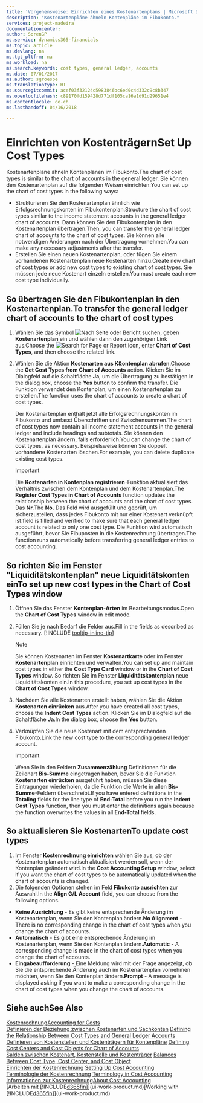 ```yaml
---
title: 'Vorgehensweise: Einrichten eines Kostenartenplans | Microsoft Docs'
description: "Kostenartenpläne ähneln Kontenpläne im Fibukonto."
services: project-madeira
documentationcenter: 
author: SorenGP
ms.service: dynamics365-financials
ms.topic: article
ms.devlang: na
ms.tgt_pltfrm: na
ms.workload: na
ms.search.keywords: cost types, general ledger, accounts
ms.date: 07/01/2017
ms.author: sgroespe
ms.translationtype: HT
ms.sourcegitcommit: acef03f32124c5983846bc6ed0c4d332c9c8b347
ms.openlocfilehash: c89170fd159428d771df105ca16a1d91d29651e4
ms.contentlocale: de-ch
ms.lasthandoff: 04/16/2018

---
```

# <a name="set-up-cost-types"></a><span data-ttu-id="7acc0-103">Einrichten von Kostenträgern</span><span class="sxs-lookup"><span data-stu-id="7acc0-103">Set Up Cost Types</span></span>
<span data-ttu-id="7acc0-104">Kostenartenpläne ähneln Kontenplänen im Fibukonto.</span><span class="sxs-lookup"><span data-stu-id="7acc0-104">The chart of cost types is similar to the chart of accounts in the general ledger.</span></span> <span data-ttu-id="7acc0-105">Sie können den Kostenartenplan auf die folgenden Weisen einrichten:</span><span class="sxs-lookup"><span data-stu-id="7acc0-105">You can set up the chart of cost types in the following ways:</span></span>  

-   <span data-ttu-id="7acc0-106">Strukturieren Sie den Kostenartenplan ähnlich wie Erfolgsrechnungskonten im Fibukontenplan.</span><span class="sxs-lookup"><span data-stu-id="7acc0-106">Structure the chart of cost types similar to the income statement accounts in the general ledger chart of accounts.</span></span> <span data-ttu-id="7acc0-107">Dann können Sie den Fibukontenplan in den Kostenartenplan übertragen.</span><span class="sxs-lookup"><span data-stu-id="7acc0-107">Then, you can transfer the general ledger chart of accounts to the chart of cost types.</span></span> <span data-ttu-id="7acc0-108">Sie können alle notwendigen Änderungen nach der Übertragung vornehmen.</span><span class="sxs-lookup"><span data-stu-id="7acc0-108">You can make any necessary adjustments after the transfer.</span></span>  
-   <span data-ttu-id="7acc0-109">Erstellen Sie einen neuen Kostenartenplan, oder fügen Sie einem vorhandenen Kostenartenplan neue Kostenarten hinzu.</span><span class="sxs-lookup"><span data-stu-id="7acc0-109">Create new chart of cost types or add new cost types to existing chart of cost types.</span></span> <span data-ttu-id="7acc0-110">Sie müssen jede neue Kostenart einzeln erstellen.</span><span class="sxs-lookup"><span data-stu-id="7acc0-110">You must create each new cost type individually.</span></span>  

## <a name="to-transfer-the-general-ledger-chart-of-accounts-to-the-chart-of-cost-types"></a><span data-ttu-id="7acc0-111">So übertragen Sie den Fibukontenplan in den Kostenartenplan.</span><span class="sxs-lookup"><span data-stu-id="7acc0-111">To transfer the general ledger chart of accounts to the chart of cost types</span></span>  
1.  <span data-ttu-id="7acc0-112">Wählen Sie das Symbol ![Nach Seite oder Bericht suchen](media/ui-search/search_small.png "Symbol Nach Seite oder Bericht suchen"), geben **Kostenartenplan** ein und wählen dann den zugehörigen Link aus.</span><span class="sxs-lookup"><span data-stu-id="7acc0-112">Choose the ![Search for Page or Report](media/ui-search/search_small.png "Search for Page or Report icon") icon, enter **Chart of Cost Types**, and then choose the related link.</span></span>  
2.  <span data-ttu-id="7acc0-113">Wählen Sie die Aktion **Kostenarten aus K&ontenplan abrufen**.</span><span class="sxs-lookup"><span data-stu-id="7acc0-113">Choose the **Get Cost Types from Chart of Accounts** action.</span></span> <span data-ttu-id="7acc0-114">Klicken Sie im Dialogfeld auf die Schaltfläche **Ja**, um die Übertragung zu bestätigen.</span><span class="sxs-lookup"><span data-stu-id="7acc0-114">In the dialog box, choose the **Yes** button to confirm the transfer.</span></span> <span data-ttu-id="7acc0-115">Die Funktion verwendet den Kontenplan, um einen Kostenartenplan zu erstellen.</span><span class="sxs-lookup"><span data-stu-id="7acc0-115">The function uses the chart of accounts to create a chart of cost types.</span></span>  

    <span data-ttu-id="7acc0-116">Der Kostenartenplan enthält jetzt alle Erfolgsrechnungskonten im Fibukonto und umfasst Überschriften und Zwischensummen.</span><span class="sxs-lookup"><span data-stu-id="7acc0-116">The chart of cost types now contain all income statement accounts in the general ledger and include headings and subtotals.</span></span> <span data-ttu-id="7acc0-117">Sie können den Kostenartenplan ändern, falls erforderlich.</span><span class="sxs-lookup"><span data-stu-id="7acc0-117">You can change the chart of cost types, as necessary.</span></span> <span data-ttu-id="7acc0-118">Beispielsweise können Sie doppelt vorhandene Kostenarten löschen.</span><span class="sxs-lookup"><span data-stu-id="7acc0-118">For example, you can delete duplicate existing cost types.</span></span>  

    > [!IMPORTANT]  
    >  <span data-ttu-id="7acc0-119">Die **Kostenarten in Kontenplan registrieren**-Funktion aktualisiert das Verhältnis zwischen dem Kontenplan und dem Kostenartenplan.</span><span class="sxs-lookup"><span data-stu-id="7acc0-119">The **Register Cost Types in Chart of Accounts** function updates the relationship between the chart of accounts and the chart of cost types.</span></span> <span data-ttu-id="7acc0-120">Das **Nr.**</span><span class="sxs-lookup"><span data-stu-id="7acc0-120">The **No.**</span></span> <span data-ttu-id="7acc0-121">Das Feld wird ausgefüllt und geprüft, um sicherzustellen, dass jedes Fibukonto mit nur einer Kostenart verknüpft ist.</span><span class="sxs-lookup"><span data-stu-id="7acc0-121">field is filled and verified to make sure that each general ledger account is related to only one cost type.</span></span> <span data-ttu-id="7acc0-122">Die Funktion wird automatisch ausgeführt, bevor Sie Fibuposten in die Kostenrechnung übertragen.</span><span class="sxs-lookup"><span data-stu-id="7acc0-122">The function runs automatically before transferring general ledger entries to cost accounting.</span></span>  

## <a name="to-set-up-new-cost-types-in-the-chart-of-cost-types-window"></a><span data-ttu-id="7acc0-123">So richten Sie im Fenster "Liquiditätskontenplan" neue Liquiditätskonten ein</span><span class="sxs-lookup"><span data-stu-id="7acc0-123">To set up new cost types in the Chart of Cost Types window</span></span>  
1. <span data-ttu-id="7acc0-124">Öffnen Sie das Fenster **Kontenplan-Arten** im Bearbeitungsmodus.</span><span class="sxs-lookup"><span data-stu-id="7acc0-124">Open the **Chart of Cost Types** window in edit mode.</span></span>  
2. <span data-ttu-id="7acc0-125">Füllen Sie je nach Bedarf die Felder aus.</span><span class="sxs-lookup"><span data-stu-id="7acc0-125">Fill in the fields as described as necessary.</span></span> [!INCLUDE [tooltip-inline-tip](includes/tooltip-inline-tip_md.md)]

   > [!NOTE]  
   >  <span data-ttu-id="7acc0-126">Sie können Kostenarten im Fenster **Kostenartkarte** oder im Fenster **Kostenartenplan** einrichten und verwalten.</span><span class="sxs-lookup"><span data-stu-id="7acc0-126">You can set up and maintain cost types in either the **Cost Type Card** window or in the **Chart of Cost Types** window.</span></span> <span data-ttu-id="7acc0-127">So richten Sie im Fenster **Liquiditätskontenplan** neue Liquiditätskonten ein.</span><span class="sxs-lookup"><span data-stu-id="7acc0-127">In this procedure, you set up cost types in the **Chart of Cost Types** window.</span></span>

3. <span data-ttu-id="7acc0-128">Nachdem Sie alle Kostenarten erstellt haben, wählen Sie die Aktion **Kostenarten einrücken** aus.</span><span class="sxs-lookup"><span data-stu-id="7acc0-128">After you have created all cost types, choose the **Indent Cost Types** action.</span></span> <span data-ttu-id="7acc0-129">Klicken Sie im Dialogfeld auf die Schaltfläche **Ja**.</span><span class="sxs-lookup"><span data-stu-id="7acc0-129">In the dialog box, choose the **Yes** button.</span></span>  
4. <span data-ttu-id="7acc0-130">Verknüpfen Sie die neue Kostenart mit dem entsprechenden Fibukonto.</span><span class="sxs-lookup"><span data-stu-id="7acc0-130">Link the new cost type to the corresponding general ledger account.</span></span>  

   > [!IMPORTANT]  
   >  <span data-ttu-id="7acc0-131">Wenn Sie in den Feldern **Zusammenzählung** Definitionen für die Zeilenart **Bis-Summe** eingetragen haben, bevor Sie die Funktion **Kostenarten einrücken** ausgeführt haben, müssen Sie diese Eintragungen wiederholen, da die Funktion die Werte in allen **Bis-Summe**-Feldern überschreibt.</span><span class="sxs-lookup"><span data-stu-id="7acc0-131">If you have entered definitions in the **Totaling** fields for the line type of **End-Total** before you run the **Indent Cost Types** function, then you must enter the definitions again because the function overwrites the values in all **End-Total** fields.</span></span>  

## <a name="to-update-cost-types"></a><span data-ttu-id="7acc0-132">So aktualisieren Sie Kostenarten</span><span class="sxs-lookup"><span data-stu-id="7acc0-132">To update cost types</span></span>  
1.  <span data-ttu-id="7acc0-133">Im Fenster **Kostenrechnung einrichten**  wählen Sie aus, ob der Kostenartenplan automatisch aktualisiert werden soll, wenn der Kontenplan geändert wird.</span><span class="sxs-lookup"><span data-stu-id="7acc0-133">In the **Cost Accounting Setup** window, select if you want the chart of cost types to be automatically updated when the chart of accounts is changed.</span></span>  
2.  <span data-ttu-id="7acc0-134">Die folgenden Optionen stehen im Feld **Fibukonto ausrichten** zur Auswahl.</span><span class="sxs-lookup"><span data-stu-id="7acc0-134">In the **Align G/L Account** field, you can choose from the following options.</span></span>  

- <span data-ttu-id="7acc0-135">**Keine Ausrichtung** - Es gibt keine entsprechende Änderung im Kostenartenplan, wenn Sie den Kontenplan ändern.</span><span class="sxs-lookup"><span data-stu-id="7acc0-135">**No Alignment** - There is no corresponding change in the chart of cost types when you change the chart of accounts.</span></span>  
- <span data-ttu-id="7acc0-136">**Automatisch** - Es gibt eine entsprechende Änderung im Kostenartenplan, wenn Sie den Kontenplan ändern.</span><span class="sxs-lookup"><span data-stu-id="7acc0-136">**Automatic** - A corresponding change is made in the chart of cost types when you change the chart of accounts.</span></span>  
- <span data-ttu-id="7acc0-137">**Eingabeaufforderung** - Eine Meldung wird mit der Frage angezeigt, ob Sie die entsprechende Änderung auch im Kostenartenplan vornehmen möchten, wenn Sie den Kontenplan ändern.</span><span class="sxs-lookup"><span data-stu-id="7acc0-137">**Prompt** - A message is displayed asking if you want to make a corresponding change in the chart of cost types when you change the chart of accounts.</span></span>  

## <a name="see-also"></a><span data-ttu-id="7acc0-138">Siehe auch</span><span class="sxs-lookup"><span data-stu-id="7acc0-138">See Also</span></span>  
[<span data-ttu-id="7acc0-139">Kostenrechnung</span><span class="sxs-lookup"><span data-stu-id="7acc0-139">Accounting for Costs</span></span>](finance-manage-cost-accounting.md)  
<span data-ttu-id="7acc0-140">[Definieren der Beziehung zwischen Kostenarten und Sachkonten](finance-defining-the-relationship-between-cost-types-and-general-ledger-accounts.md) </span><span class="sxs-lookup"><span data-stu-id="7acc0-140">[Defining the Relationship Between Cost Types and General Ledger Accounts](finance-defining-the-relationship-between-cost-types-and-general-ledger-accounts.md) </span></span>  
<span data-ttu-id="7acc0-141">[Definieren von Kostenstellen und Kostenträgern für Kontenpläne](finance-defining-cost-centers-and-cost-objects-for-chart-of-accounts.md) </span><span class="sxs-lookup"><span data-stu-id="7acc0-141">[Defining Cost Centers and Cost Objects for Chart of Accounts](finance-defining-cost-centers-and-cost-objects-for-chart-of-accounts.md) </span></span>  
<span data-ttu-id="7acc0-142">[Salden zwischen Kostenart, Kostenstelle und Kostenträger](finance-balances-between-cost-type-cost-center-and-cost-object.md) </span><span class="sxs-lookup"><span data-stu-id="7acc0-142">[Balances Between Cost Type, Cost Center, and Cost Object](finance-balances-between-cost-type-cost-center-and-cost-object.md) </span></span>  
<span data-ttu-id="7acc0-143">[Einrichten der Kostenrechnung](finance-set-up-cost-accounting.md) </span><span class="sxs-lookup"><span data-stu-id="7acc0-143">[Setting Up Cost Accounting](finance-set-up-cost-accounting.md) </span></span>  
<span data-ttu-id="7acc0-144">[Terminologie der Kostenrechnung](finance-terminology-in-cost-accounting.md) </span><span class="sxs-lookup"><span data-stu-id="7acc0-144">[Terminology in Cost Accounting](finance-terminology-in-cost-accounting.md) </span></span>  
[<span data-ttu-id="7acc0-145">Informationen zur Kostenrechnung</span><span class="sxs-lookup"><span data-stu-id="7acc0-145">About Cost Accounting</span></span>](finance-about-cost-accounting.md)  
<span data-ttu-id="7acc0-146">[Arbeiten mit [!INCLUDE[d365fin](includes/d365fin_md.md)]](ui-work-product.md)</span><span class="sxs-lookup"><span data-stu-id="7acc0-146">[Working with [!INCLUDE[d365fin](includes/d365fin_md.md)]](ui-work-product.md)</span></span>

